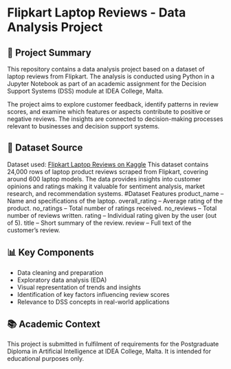 # Flipkart Laptop Reviews - Data Analysis Project

## 📌 Project Summary
This repository contains a data analysis project based on a dataset of laptop reviews from Flipkart. The analysis is conducted using Python in a Jupyter Notebook as part of an academic assignment for the Decision Support Systems (DSS) module at IDEA College, Malta.

The project aims to explore customer feedback, identify patterns in review scores, and examine which features or aspects contribute to positive or negative reviews. The insights are connected to decision-making processes relevant to businesses and decision support systems.

## 🔗 Dataset Source
Dataset used: [Flipkart Laptop Reviews on Kaggle](https://www.kaggle.com/datasets/gitadityamaddali/flipkart-laptop-reviews)
This dataset contains 24,000 rows of laptop product reviews scraped from Flipkart, covering around 600 laptop models. The data provides insights into customer opinions and ratings making it valuable for sentiment analysis, market research, and recommendation systems.
#Dataset Features
product_name – Name and specifications of the laptop.
overall_rating – Average rating of the product.
no_ratings – Total number of ratings received.
no_reviews – Total number of reviews written.
rating – Individual rating given by the user (out of 5).
title – Short summary of the review.
review – Full text of the customer’s review.

## 📊 Key Components
- Data cleaning and preparation
- Exploratory data analysis (EDA)
- Visual representation of trends and insights
- Identification of key factors influencing review scores
- Relevance to DSS concepts in real-world applications

## 📚 Academic Context
This project is submitted in fulfilment of requirements for the Postgraduate Diploma in Artificial Intelligence at IDEA College, Malta. It is intended for educational purposes only.
